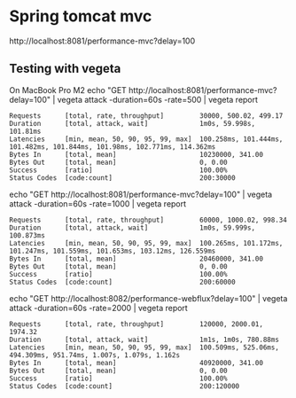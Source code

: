 # Spring tomcat mvc

http://localhost:8081/performance-mvc?delay=100

## Testing with vegeta
On MacBook Pro M2
echo "GET http://localhost:8081/performance-mvc?delay=100" | vegeta attack -duration=60s -rate=500 | vegeta report

```
Requests      [total, rate, throughput]         30000, 500.02, 499.17
Duration      [total, attack, wait]             1m0s, 59.998s, 101.81ms
Latencies     [min, mean, 50, 90, 95, 99, max]  100.258ms, 101.444ms, 101.482ms, 101.844ms, 101.98ms, 102.771ms, 114.362ms
Bytes In      [total, mean]                     10230000, 341.00
Bytes Out     [total, mean]                     0, 0.00
Success       [ratio]                           100.00%
Status Codes  [code:count]                      200:30000    
```

echo "GET http://localhost:8081/performance-mvc?delay=100" | vegeta attack -duration=60s -rate=1000 | vegeta report

```
Requests      [total, rate, throughput]         60000, 1000.02, 998.34
Duration      [total, attack, wait]             1m0s, 59.999s, 100.873ms
Latencies     [min, mean, 50, 90, 95, 99, max]  100.265ms, 101.172ms, 101.247ms, 101.559ms, 101.653ms, 103.12ms, 126.559ms
Bytes In      [total, mean]                     20460000, 341.00
Bytes Out     [total, mean]                     0, 0.00
Success       [ratio]                           100.00%
Status Codes  [code:count]                      200:60000  
```

echo "GET http://localhost:8082/performance-webflux?delay=100" | vegeta attack -duration=60s -rate=2000 | vegeta report

```
Requests      [total, rate, throughput]         120000, 2000.01, 1974.32
Duration      [total, attack, wait]             1m1s, 1m0s, 780.88ms
Latencies     [min, mean, 50, 90, 95, 99, max]  100.509ms, 525.06ms, 494.309ms, 951.74ms, 1.007s, 1.079s, 1.162s
Bytes In      [total, mean]                     40920000, 341.00
Bytes Out     [total, mean]                     0, 0.00
Success       [ratio]                           100.00%
Status Codes  [code:count]                      200:120000  
```


